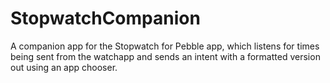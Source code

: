 # StopwatchCompanion

A companion app for the Stopwatch for Pebble app, which listens for times being sent from the watchapp and sends an intent with a formatted version out using an app chooser.
